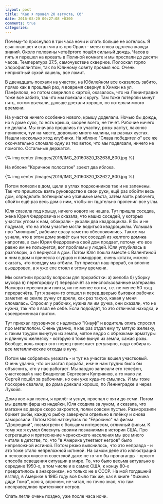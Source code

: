 ```yaml
---
layout: post
title: "Как я провёл 20 августа, Сб"
date: 2016-08-20 00:27:08 +0300
comments: true
categories: 
---
```

Почему-то проснулся в три часа ночи и спать больше не хотелось. Я взял планшет и стал читать про Оракл - меня снова одолела жажда знаний. Около половины четвёртого пошёл сильный дождь. Часов в пять я перешел на кровать в Полиной комнате и мы проспали до десяти часов. Температура 37.5, самочувствие скверное. Полоскал горло хлорофиллиптом, так по Юлиному совету промыл нос. Очень неприятный сухой кашель, все ломит.

В двенадцать поехали на участок, на Юбилейном все оказалось забито, прямо как в прошлый раз, я вовремя свернул в Химки на ул. Панфилова, но потом сверился с картой, оказалось, что на Ленинградке тоже все забито, так что мы поехали к кругу. Там тоже потеряли минут пять, потом выехали, дальше доехали хорошо, но потеряли много времени.

На участке ничего особенно нового, крышу доделали. Ночью бы дождь, но в доме сухо, то есть крыша, скорее всего, не течёт. Рабочие ничего не делали. Мы сначала прошлись по участку, розы растут, лаконос прижился, туи на месте, довольно много малины, на разных кустах. Нашли несколько ягод клубники. На яблоне "Слава победителю" все же окончательно сломало одну из тех веток, что мы подвязали, ничего не помогло. Остальные держатся.

{% img center /images/2016/IMG_20160820_132638_800.jpg %}

На яблоне "Коричное полосатое" зреют два яблока.
 
{% img center /images/2016/IMG_20160820_132622_800.jpg %}

Потом полезли в дом, щели в углах подоконников так и не запенены. Так что пришлось взять руководство в свои руки, ещё раз обойти весь дом, определить потенциально уязвимые места, затем взять рабочего, обойти ещё раз весь дом с ним, чтобы он тщательно пропенил все углы.

Юля слазила под крышу, ничего нового не нашла. Тут пришла соседка, жена Юрия Федоровича и сказала, что наших соседей, у которых участок углом к нам, обокрали - украли два квадроцикла. Я бы и не подумал, что на этом участке могли водиться квадроциклы. Услышав про "милицию", рабочие сразу заметно обеспокоились. Также мы узнали, что в этом доме живёт сын тех соседей из желтого домика напротив, а сын Юрия Федоровича свой дом продает, потому что все равно им не пользуется, вот проблемы у людей. Юля углубилась в разговоры, а я вернулся в дом. Потом Юля пошла вместе с Валентиной к ним в дом и принесла огурцов и помидоров, очень кстати, можно сказать, что поездку мы отбили. Тут приехал наш прораб, он вполне выздоровел, а я уже еле стоял к этому времени.

Мы осветили прорабу вопросы для проработки: а) желоба б) уборку мусора в) перегородку г) перерасчёт за неиспользованные материалы. Наскоро пересчитали плиты, их не менее сотни, т.е. не менее 50 тыщ перерасчёта. Тут я зачем-то отошел и перед дверью бытовки рабочих заметил на земле ручку от дрели, как раз такую, какая у меня сломалась. Спросил у рабочих, нужна ли им ручка, они сказали, что не нужна, так что я взял её себе. Если подойдёт, то это отличная находка, и своевременная притом.

Тут приехал грузовичок с надписью "Кнауф" и водитель опять спросил про металлолом. Очень удачно, я как раз отдал ему ту мятую железку, с таким трудом вынутую из земли, мятое ведро с обрезками арматуры и длинную железяку - которую я тоже вынул из земли, сажая розы. Вообще, коль скоро этот перец приезжает регулярно, надо собирать все металлические отходы в кучу.

Потом мы собрались уезжать - и тут на участок вошел участковый. Очень удачно, что он застал прораба, иначе нам трудно было бы объяснить, кто у нас работает. Мы заодно записали его телефон, участковый у нас Владислав Сергеевич Куприянов, а то мало ли. Сергей пошёл за рабочими, но они уже куда-то смылись. И мы тоже поскорее свалили, до дома доехали хорошо, по Ленинградке и через Лукойл.

Дома кое-как поели, я прилёг и уснул, проспал с пяти до семи. Потом мы делали фарш из индейки, Юля сходила за луком, и сказала, что магазин во дворе скоро закроется, полки совсем пустые. Разморозили брикет рыбы, каждую рыбку завернули отдельно в плёнку и снова заморозили. Потом Юля наткнулась по "Еврокино" на фильм "Дворецкий", посмотрели с большим интересом, отличный фильм. К тому же я сумел блеснуть своими познаниями в истории США. Про сегрегацию и притеснение чернокожего населения мы все много читали в детстве, то, что "в Америке угнетают негров" было непреложной истиной. Потом резко выяснилось, что это неправда - и это тоже стало непреложной истиной. На самом деле это иллюстрация к неповоротливости советской даже не то что бы пропаганды - просто способа освещения ситуации в мире. То, что было весьма актуально в середине 1950-х, в том числе и в самих США, к концу 80-х превратилось в анахронизм, но только не в СССР. На мой тогдашний взгляд, в Америке в 1985 году все было так же, как в книге "Хижина дяди Тома", кою я, впрочем, не читал, но точно знал, что там несправедливо притесняют негров.

Спать легли очень поздно, уже после часа ночи.